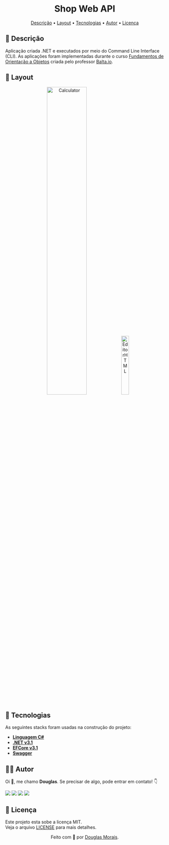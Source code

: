 &NewLine;

<h1 align="center">Shop Web API</h1>
<p align="center">
 <a href="#-descrição">Descrição</a> •
 <a href="#-layout">Layout</a> • 
 <a href="#-tecnologias">Tecnologias</a> • 
 <a href="#-autor">Autor</a> • 
 <a href="#-licença">Licença</a>
</p>

## 📝 Descrição

Aplicação criada .NET e executados por meio do Command Line Interface (CLI). As aplicações foram implementadas durante o curso [Fundamentos de Orientação a Objetos](https://balta.io/player/assistir/08317b43-0ff7-41e1-9d9e-736e5980f0d2) criada pelo professor [Balta.io](https://www.youtube.com/c/baltaio).

## 🎨 Layout

<p align="center">
    <img src=".github/images/Calculator.png" height="50%" width="50%" alt="Calculator" />
    <img src=".github/images/EditorHTML.png" height="21.8%" width="21.8%" alt="EditorHTML" />
</p>

## 🚀 Tecnologias

As seguintes stacks foram usadas na construção do projeto:

+ **[Linguagem C#](https://docs.microsoft.com/pt-br/dotnet/csharp/)**
+ **[.NET v3.1](https://dotnet.microsoft.com/en-us/download/dotnet/6.0/)**
+ **[EFCore v3.1](https://docs.microsoft.com/pt-br/ef/)**
+ **[Swagger](https://swagger.io/)**

## 👨‍💻 Autor

Oi 👋, me chamo **Douglas**. Se precisar de algo, pode entrar em contato! 👇
<p>
  <a href="https://web.whatsapp.com/send?phone=5588996776422" alt="WhatsApp" target="_blank" >
  <img src="https://img.shields.io/badge/WhatsApp-25d366?style=for-the-badge&logo=whatsapp&logoColor=white"/></a>
  
  <a href="https://www.linkedin.com/in/douglasmorais" alt="Linkedin" target="_blank">
  <img src="https://img.shields.io/badge/Linkedin-0e76a8?style=for-the-badge&logo=Linkedin&logoColor=white" /></a>

  <a href="https://www.instagram.com/jander_douglas" alt="Instagram" target="_blank">
  <img src="https://img.shields.io/badge/Instagram-DF0174?style=for-the-badge&logo=instagram&logoColor=white"/></a>
  
  <a href="https://twitter.com/JDouglas_Morais" alt="Twitter" target="_blank">
  <img src="https://img.shields.io/badge/Twitter-00ACEE?style=for-the-badge&logo=twitter&logoColor=white"/></a>
</p>  

## 📝 Licença

Este projeto esta sobe a licença MIT. </br>
Veja o arquivo [LICENSE](./LICENSE) para mais detalhes.

<p align="center">Feito com 💚 por <a href="https://www.linkedin.com/in/douglasmorais">Douglas Morais</a>.</p> 

